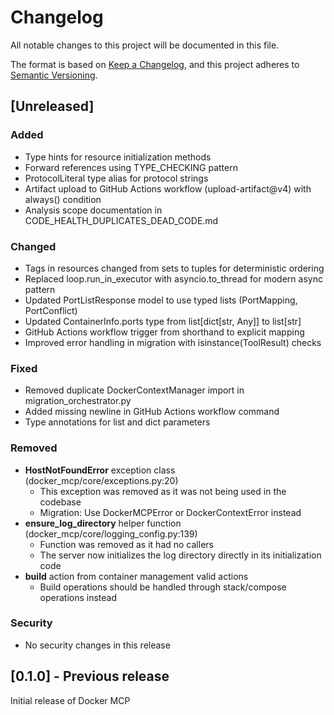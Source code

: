 # Changelog

All notable changes to this project will be documented in this file.

The format is based on [Keep a Changelog](https://keepachangelog.com/en/1.0.0/),
and this project adheres to [Semantic Versioning](https://semver.org/spec/v2.0.0.html).

## [Unreleased]

### Added
- Type hints for resource initialization methods
- Forward references using TYPE_CHECKING pattern
- ProtocolLiteral type alias for protocol strings
- Artifact upload to GitHub Actions workflow (upload-artifact@v4) with always() condition
- Analysis scope documentation in CODE_HEALTH_DUPLICATES_DEAD_CODE.md

### Changed
- Tags in resources changed from sets to tuples for deterministic ordering
- Replaced loop.run_in_executor with asyncio.to_thread for modern async pattern
- Updated PortListResponse model to use typed lists (PortMapping, PortConflict)
- Updated ContainerInfo.ports type from list[dict[str, Any]] to list[str]
- GitHub Actions workflow trigger from shorthand to explicit mapping
- Improved error handling in migration with isinstance(ToolResult) checks

### Fixed
- Removed duplicate DockerContextManager import in migration_orchestrator.py
- Added missing newline in GitHub Actions workflow command
- Type annotations for list and dict parameters

### Removed
- **HostNotFoundError** exception class (docker_mcp/core/exceptions.py:20)
  - This exception was removed as it was not being used in the codebase
  - Migration: Use DockerMCPError or DockerContextError instead
- **ensure_log_directory** helper function (docker_mcp/core/logging_config.py:139)
  - Function was removed as it had no callers
  - The server now initializes the log directory directly in its initialization code
- **build** action from container management valid actions
  - Build operations should be handled through stack/compose operations instead

### Security
- No security changes in this release

## [0.1.0] - Previous release
Initial release of Docker MCP